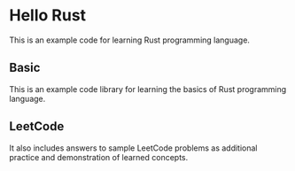 # Hello Rust
 
This is an example code for learning Rust programming language.

## Basic

This is an example code library for learning the basics of Rust programming language. 


## LeetCode

It also includes answers to sample LeetCode problems as additional practice and demonstration of learned concepts.


 
